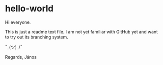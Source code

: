 # hello-world
Hi everyone.

This is just a readme text file.
I am not yet familiar with GitHub yet and want to try out its branching system.

¯\_(ツ)_/¯

Regards,
János
